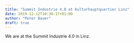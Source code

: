```yaml
---
title: "Summit Industrie 4.0 at Kulturhauptquartier Linz"
date: 2019-12-12T10:38:17+01:00
author: "Peter Bauer"
draft: true
---
```

We are at the Summit Industrie 4.0 in Linz.
